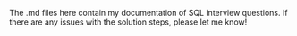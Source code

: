 The .md files here contain my documentation of SQL interview questions.  If there are any issues with the solution steps, please let me know!  
